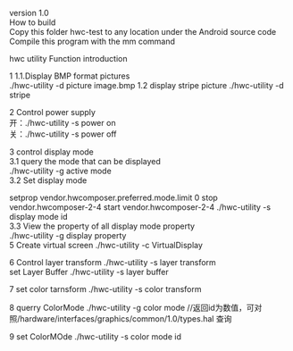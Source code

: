version 1.0                                                                                                                                                             
How to build                                                                                                                                                           
Copy this folder hwc-test to any location                                                                                                 under the Android source code
Compile this program with the mm command

hwc utility Function introduction                                                                                                                                       

1
1.1.Display BMP format pictures                                                                                                                                           
./hwc-utility -d picture image.bmp
1.2 display stripe picture
./hwc-utility -d stripe

2 Control power supply                                                                                                                                                 
开：./hwc-utility -s power on                                                                                                             
关：./hwc-utility -s power off


3 control display mode                                                                                                                                                 
 3.1 query the mode that can be displayed                                                                                          
 ./hwc-utility -g active mode                                                                                               
 3.2 Set display mode  

 setprop vendor.hwcomposer.preferred.mode.limit  0 
stop vendor.hwcomposer-2-4
start vendor.hwcomposer-2-4
./hwc-utility -s display mode id                                                                                       
 3.3 View the property of all display mode property                                                                                                                  
./hwc-utility -g display property                                                                                                                                                                                                                 
5 Create virtual screen
./hwc-utility -c VirtualDisplay

6 Control layer transform
./hwc-utility -s layer transform                                                                                                         
set Layer Buffer
./hwc-utility -s layer buffer

7 set color tarnsform
./hwc-utility -s color transform

8  querry ColorMode
./hwc-utility -g color mode //返回id为数值，可对照/hardware/interfaces/graphics/common/1.0/types.hal 查询

9 set ColorMOde
./hwc-utility -s color mode id
 
